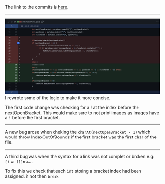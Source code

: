 The link to the commits is [here](https://github.com/niccoep/markdown-parse/commit/470feae778dfea41cb372677b6e3e39416a4fefa).
***
![Image](md_images/commits.png)
I rewrote some of the logic to make it more concise.

The first code change was checking for a ! at the index before the nextOpenBracket. This would make sure to not print images as images have a ```!``` before the first bracket.
***
A new bug arose when cheking the ```charAt(nextOpenBracket - 1)``` which would throw IndexOutOfBounds if the first bracket was the first char of the file.
***
A third bug was when the syntax for a link was not complet or broken e.g:
```[)``` or ```]]]```etc...

To fix this we check that each ```int``` storing a bracket index had been assigned. if not then ```break```